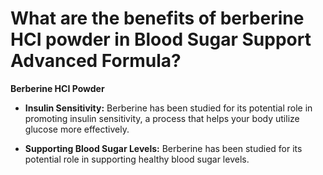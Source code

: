 # What are the benefits of berberine HCI powder in Blood Sugar Support Advanced Formula?

**Berberine HCI Powder**  

- **Insulin Sensitivity:** Berberine has been studied for its potential role in promoting insulin sensitivity, a process that helps your body utilize glucose more effectively. 

- **Supporting Blood Sugar Levels:** Berberine has been studied for its potential role in supporting healthy blood sugar levels.